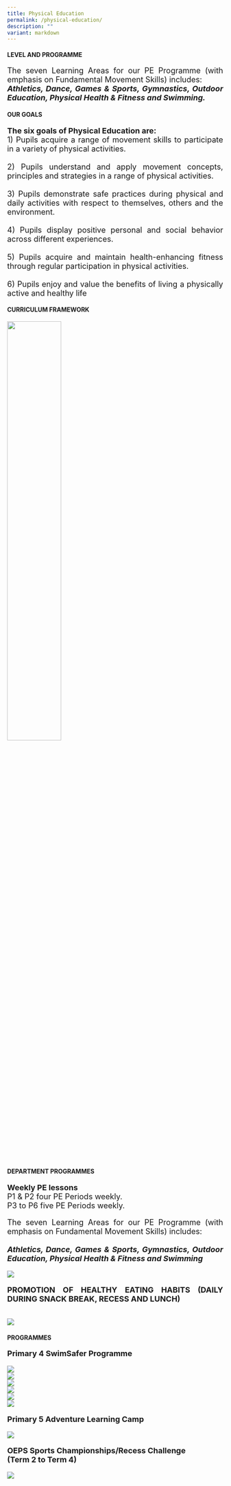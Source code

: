 ```yaml
---
title: Physical Education
permalink: /physical-education/
description: ""
variant: markdown
---
```

<h4><strong>LEVEL AND PROGRAMME</strong></h4>
<p style="font-size:18px" align="justify">The seven Learning Areas for our PE Programme (with emphasis on Fundamental Movement Skills) includes:<br><b><i>Athletics, Dance, Games &amp; Sports, Gymnastics, Outdoor Education, Physical Health &amp; Fitness and Swimming.</i></b></p>


<h4><b>OUR GOALS</b></h4>
<p style="font-size:18px" align="justify"><strong>The six goals of Physical Education are:<br></strong>1) Pupils acquire a range of movement skills to participate in a variety of physical activities.<br><br>2) Pupils understand and apply movement concepts, principles and strategies in a range of physical activities.<br><br>3) Pupils demonstrate safe practices during physical and daily activities with respect to themselves, others and the environment.<br><br>4) Pupils display positive personal and social behavior across different experiences.<br><br>5) Pupils acquire and maintain health-enhancing fitness through regular participation in physical activities.<br><br> 6) Pupils enjoy and value the benefits of living a physically active and healthy life</p>
<h4><strong>CURRICULUM FRAMEWORK</strong></h4>
<img style="width: 50%;" src="/images/pe1.png">


<h4><strong>DEPARTMENT PROGRAMMES</strong></h4>

<p style="font-size:18px" align="justify"><strong>Weekly PE lessons<br></strong>P1 &amp; P2 four PE Periods weekly.<br>P3 to P6 five PE Periods weekly.</p>

<p style="font-size:18px" align="justify">The seven Learning Areas for our PE Programme (with emphasis on Fundamental Movement Skills) includes:<br><br><b><i>Athletics, Dance, Games &amp; Sports, Gymnastics, Outdoor Education, Physical Health &amp; Fitness and Swimming</i></b></p>

<img src="/images/pe2.png">

<p style="font-size:18px" align="justify"><strong>PROMOTION OF HEALTHY EATING HABITS (DAILY DURING SNACK BREAK, RECESS AND LUNCH)</strong></p><br>
<img src="/images/pe3.png">

<h4><strong>PROGRAMMES</strong></h4>

<p style="font-size:18px" align="justify"><b>Primary 4 SwimSafer Programme</b></p>
<img src="/images/pe4.jpg"><br>
<img src="/images/pe5.jpg"><br>
<img src="/images/pe6.jpg"><br>
<img src="/images/pe7.jpg"><br>
<img src="/images/pe8.jpg"><br>
<img src="/images/pe9.jpg">
	
<p style="font-size:18px" align="justify"><b>Primary 5 Adventure Learning Camp</b></p>
<img src="/images/pe10.png">

<p style="font-size:18px" align="justify"><b>OEPS Sports Championships/Recess Challenge <br>(Term 2 to Term 4)</b></p>
<img src="/images/pe11.png">